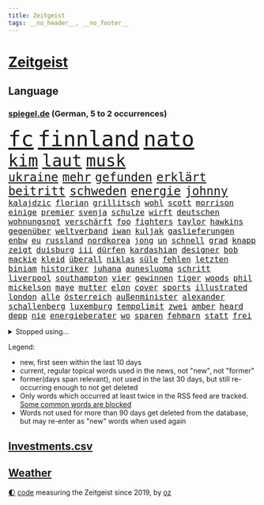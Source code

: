 ```yaml
---
title: Zeitgeist
tags: __no_header__, __no_footer__
---
```


# [Zeitgeist](https://oliz.io/zeitgeist/)

## Language

<h3><a href="https://www.spiegel.de" target="_blank">spiegel.de</a> (German, 5 to 2 occurrences)</h3>
<p style="font-family:monospace">
<span style="font-size:32pt"><a href="news_links.html#fc" class="current">fc</a></span>
<span style="font-size:32pt"><a href="news_links.html#finnland" class="current">finnland</a></span>
<span style="font-size:32pt"><a href="news_links.html#nato" class="current">nato</a></span>
<br>
<span style="font-size:25pt"><a href="news_links.html#kim" class="current">kim</a></span>
<span style="font-size:25pt"><a href="news_links.html#laut" class="current">laut</a></span>
<span style="font-size:25pt"><a href="news_links.html#musk" class="current">musk</a></span>
<br>
<span style="font-size:18pt"><a href="news_links.html#ukraine" class="current">ukraine</a></span>
<span style="font-size:18pt"><a href="news_links.html#mehr" class="current">mehr</a></span>
<span style="font-size:18pt"><a href="news_links.html#gefunden" class="current">gefunden</a></span>
<span style="font-size:18pt"><a href="news_links.html#erklärt" class="current">erklärt</a></span>
<span style="font-size:18pt"><a href="news_links.html#beitritt" class="current">beitritt</a></span>
<span style="font-size:18pt"><a href="news_links.html#schweden" class="current">schweden</a></span>
<span style="font-size:18pt"><a href="news_links.html#energie" class="current">energie</a></span>
<span style="font-size:18pt"><a href="news_links.html#johnny" class="current">johnny</a></span>
<br>
<span style="font-size:12pt"><a href="news_links.html#kalajdzic" class="new">kalajdzic</a></span>
<span style="font-size:12pt"><a href="news_links.html#florian" class="current">florian</a></span>
<span style="font-size:12pt"><a href="news_links.html#grillitsch" class="new">grillitsch</a></span>
<span style="font-size:12pt"><a href="news_links.html#wohl" class="current">wohl</a></span>
<span style="font-size:12pt"><a href="news_links.html#scott" class="current">scott</a></span>
<span style="font-size:12pt"><a href="news_links.html#morrison" class="new">morrison</a></span>
<span style="font-size:12pt"><a href="news_links.html#einige" class="current">einige</a></span>
<span style="font-size:12pt"><a href="news_links.html#premier" class="current">premier</a></span>
<span style="font-size:12pt"><a href="news_links.html#svenja" class="current">svenja</a></span>
<span style="font-size:12pt"><a href="news_links.html#schulze" class="current">schulze</a></span>
<span style="font-size:12pt"><a href="news_links.html#wirft" class="current">wirft</a></span>
<span style="font-size:12pt"><a href="news_links.html#deutschen" class="current">deutschen</a></span>
<span style="font-size:12pt"><a href="news_links.html#wohnungsnot" class="current">wohnungsnot</a></span>
<span style="font-size:12pt"><a href="news_links.html#verschärft" class="current">verschärft</a></span>
<span style="font-size:12pt"><a href="news_links.html#foo" class="current">foo</a></span>
<span style="font-size:12pt"><a href="news_links.html#fighters" class="current">fighters</a></span>
<span style="font-size:12pt"><a href="news_links.html#taylor" class="current">taylor</a></span>
<span style="font-size:12pt"><a href="news_links.html#hawkins" class="current">hawkins</a></span>
<span style="font-size:12pt"><a href="news_links.html#gegenüber" class="current">gegenüber</a></span>
<span style="font-size:12pt"><a href="news_links.html#weltverband" class="current">weltverband</a></span>
<span style="font-size:12pt"><a href="news_links.html#iwan" class="current">iwan</a></span>
<span style="font-size:12pt"><a href="news_links.html#kuljak" class="new">kuljak</a></span>
<span style="font-size:12pt"><a href="news_links.html#gaslieferungen" class="current">gaslieferungen</a></span>
<span style="font-size:12pt"><a href="news_links.html#enbw" class="new">enbw</a></span>
<span style="font-size:12pt"><a href="news_links.html#eu" class="current">eu</a></span>
<span style="font-size:12pt"><a href="news_links.html#russland" class="current">russland</a></span>
<span style="font-size:12pt"><a href="news_links.html#nordkorea" class="current">nordkorea</a></span>
<span style="font-size:12pt"><a href="news_links.html#jong" class="current">jong</a></span>
<span style="font-size:12pt"><a href="news_links.html#un" class="current">un</a></span>
<span style="font-size:12pt"><a href="news_links.html#schnell" class="current">schnell</a></span>
<span style="font-size:12pt"><a href="news_links.html#grad" class="current">grad</a></span>
<span style="font-size:12pt"><a href="news_links.html#knapp" class="current">knapp</a></span>
<span style="font-size:12pt"><a href="news_links.html#zeigt" class="current">zeigt</a></span>
<span style="font-size:12pt"><a href="news_links.html#duisburg" class="current">duisburg</a></span>
<span style="font-size:12pt"><a href="news_links.html#iii" class="new">iii</a></span>
<span style="font-size:12pt"><a href="news_links.html#dürfen" class="current">dürfen</a></span>
<span style="font-size:12pt"><a href="news_links.html#kardashian" class="current">kardashian</a></span>
<span style="font-size:12pt"><a href="news_links.html#designer" class="current">designer</a></span>
<span style="font-size:12pt"><a href="news_links.html#bob" class="current">bob</a></span>
<span style="font-size:12pt"><a href="news_links.html#mackie" class="new">mackie</a></span>
<span style="font-size:12pt"><a href="news_links.html#kleid" class="current">kleid</a></span>
<span style="font-size:12pt"><a href="news_links.html#überall" class="current">überall</a></span>
<span style="font-size:12pt"><a href="news_links.html#niklas" class="current">niklas</a></span>
<span style="font-size:12pt"><a href="news_links.html#süle" class="current">süle</a></span>
<span style="font-size:12pt"><a href="news_links.html#fehlen" class="current">fehlen</a></span>
<span style="font-size:12pt"><a href="news_links.html#letzten" class="current">letzten</a></span>
<span style="font-size:12pt"><a href="news_links.html#biniam" class="current">biniam</a></span>
<span style="font-size:12pt"><a href="news_links.html#historiker" class="current">historiker</a></span>
<span style="font-size:12pt"><a href="news_links.html#juhana" class="new">juhana</a></span>
<span style="font-size:12pt"><a href="news_links.html#aunesluoma" class="new">aunesluoma</a></span>
<span style="font-size:12pt"><a href="news_links.html#schritt" class="current">schritt</a></span>
<span style="font-size:12pt"><a href="news_links.html#liverpool" class="current">liverpool</a></span>
<span style="font-size:12pt"><a href="news_links.html#southampton" class="new">southampton</a></span>
<span style="font-size:12pt"><a href="news_links.html#vier" class="current">vier</a></span>
<span style="font-size:12pt"><a href="news_links.html#gewinnen" class="current">gewinnen</a></span>
<span style="font-size:12pt"><a href="news_links.html#tiger" class="current">tiger</a></span>
<span style="font-size:12pt"><a href="news_links.html#woods" class="current">woods</a></span>
<span style="font-size:12pt"><a href="news_links.html#phil" class="current">phil</a></span>
<span style="font-size:12pt"><a href="news_links.html#mickelson" class="new">mickelson</a></span>
<span style="font-size:12pt"><a href="news_links.html#maye" class="new">maye</a></span>
<span style="font-size:12pt"><a href="news_links.html#mutter" class="current">mutter</a></span>
<span style="font-size:12pt"><a href="news_links.html#elon" class="current">elon</a></span>
<span style="font-size:12pt"><a href="news_links.html#cover" class="current">cover</a></span>
<span style="font-size:12pt"><a href="news_links.html#sports" class="current">sports</a></span>
<span style="font-size:12pt"><a href="news_links.html#illustrated" class="new">illustrated</a></span>
<span style="font-size:12pt"><a href="news_links.html#london" class="current">london</a></span>
<span style="font-size:12pt"><a href="news_links.html#alle" class="current">alle</a></span>
<span style="font-size:12pt"><a href="news_links.html#österreich" class="current">österreich</a></span>
<span style="font-size:12pt"><a href="news_links.html#außenminister" class="current">außenminister</a></span>
<span style="font-size:12pt"><a href="news_links.html#alexander" class="current">alexander</a></span>
<span style="font-size:12pt"><a href="news_links.html#schallenberg" class="new">schallenberg</a></span>
<span style="font-size:12pt"><a href="news_links.html#luxemburg" class="new">luxemburg</a></span>
<span style="font-size:12pt"><a href="news_links.html#tempolimit" class="current">tempolimit</a></span>
<span style="font-size:12pt"><a href="news_links.html#zwei" class="current">zwei</a></span>
<span style="font-size:12pt"><a href="news_links.html#amber" class="current">amber</a></span>
<span style="font-size:12pt"><a href="news_links.html#heard" class="current">heard</a></span>
<span style="font-size:12pt"><a href="news_links.html#depp" class="current">depp</a></span>
<span style="font-size:12pt"><a href="news_links.html#nie" class="current">nie</a></span>
<span style="font-size:12pt"><a href="news_links.html#energieberater" class="new">energieberater</a></span>
<span style="font-size:12pt"><a href="news_links.html#wo" class="current">wo</a></span>
<span style="font-size:12pt"><a href="news_links.html#sparen" class="current">sparen</a></span>
<span style="font-size:12pt"><a href="news_links.html#fehmarn" class="new">fehmarn</a></span>
<span style="font-size:12pt"><a href="news_links.html#statt" class="current">statt</a></span>
<span style="font-size:12pt"><a href="news_links.html#frei" class="current">frei</a></span>
</p>
<details>
<summary>Stopped using...</summary>
<p class="former" style="font-size:12pt">
festnahmen(574) aufgerufen(573) boot(573) mittelmeer(573) prüft(573) serien(573) wirkte(573) blicken(572) katze(572) erinnerungen(571) fenster(571) höchsten(571) manöver(571) regel(571) stecken(571) eskalation(570) joachim(570) nachfolge(570) uhr(570) verrät(570) ausländische(569) geholt(569) gott(569) massiver(569) radsport(569) sicherheitsbehörden(569) stoppte(569) asche(568) beeinflussen(568) gefüllt(568) kanzlerin(568) liege(568) scheidet(568) toni(568) 6(567) bestreitet(567) britischer(567) energien(567) erfahren(567) früherer(567) funktioniert(567) mahnt(567) märchen(567) nachwuchs(567) strafmaßnahmen(567) umstrittener(567) verwendet(567) überlebt(567) 50000(566) attackieren(566) aufmerksamkeit(566) babys(566) billionen(566) d(566) einreisen(566) froh(566) gewaltige(566) gäste(566) jüngeren(566) kündigung(566) liste(566) maria(566) mütter(566) verhandlungen(566) verhältnis(566) atlantik(565) krankenhäuser(565) maß(565) organisationen(565) pferd(565) rechtsextremismus(565) scheiterte(565) schweigt(565) spanier(565) vergeben(565) versprach(565) widerspruch(565) zurückkehren(565) 130(564) atmosphäre(564) brücke(564) coronawelle(564) co₂(564) ddr(564) gekostet(564) jung(564) lehnen(564) still(564) usschauspielerin(564) verlängerung(564) verschärfung(564) 400(563) ausfallen(563) gesagt(563) größter(563) jahrhundert(563) jahrzehnte(563) kritisierte(563) portugal(563) souverän(563) stets(563) street(563) belarussischen(562) brauchte(562) drohungen(562) hintergründe(562) käufer(562) selben(562) stück(562) tore(562) verdächtiger(562) vorher(562) weder(562) zählen(562) csuchef(561) gelassen(561) hans(561) hölle(561) peru(561) rassistischer(561) reißt(561) schwester(561) standort(561) verhängen(561) billie(560) klimapolitik(560) kochinstituts(560) nutzte(560) rettungskräfte(560) sensation(560) texas(560) 3000(559) eilish(559) gebrochen(559) impfstoff(559) infektion(559) leichte(559) lüge(559) lügen(559) smith(559) verbrechen(559) vertrauen(559) werbung(559) anbieter(558) park(558) schöne(558) taiwan(558) werke(558) wiederholt(558) angenommen(557) erfunden(557) finanzieren(557) jüngere(557) norbert(557) philip(557) schnelltests(557) schwindet(557) verlauf(557) zwischenzeitlich(557) 2011(556) berät(556) ergibt(556) meint(556) schlimmste(556) viertelfinale(556) wende(556) dar(555) e(555) siegen(555) bestehen(554) goldenen(554) mode(554) begriff(553) demokratische(553) frische(553) hotels(553) seltsame(553) solange(553) todesopfer(553) verbände(553) hürde(552) mehrerer(552) verfehlt(552) 2030(551) angerichtet(551) möglicherweise(551) neuauflage(551) marsch(550) testet(550) wiederholen(550) entspannung(549) erwischt(549) katholischen(549) konsum(549) rechtzeitig(549) staffel(549) emissionen(548) gefangene(548) gesundheitsministerium(548) glaubwürdigkeit(548) impfungen(547) überschwemmungen(547) deutsches(546) gold(546) steffen(546) varianten(546) fortuna(545) monats(545) tiefen(545) erkranken(544) wind(544) gehörte(542) verwickelt(542) vorne(542) gewahrsam(541) gouverneur(541) hackerangriff(540) rose(540) tennisprofi(540) impfstoffe(538) minderjährigen(537) saintgermain(536) syrer(536) verkürzt(536) kapitel(533) wandel(533) stört(531) schritten(530) hinterlässt(529) iranischen(529) jurist(529) grünenchefin(528) unterbrochen(528) schock(527) afrikas(526) gerieten(526) verlegen(526) rückblick(523) sophie(523) vorgenommen(522) spionage(521) kanadas(518) prägte(518) anderswo(517) zdf(517) staatsoberhaupt(515) eingeräumt(514) ausgaben(512) topspiel(511) quadratmeter(507) bundespräsidenten(505) mehren(505) fotografieren(504) koblenz(504) heimsieg(500) rätseln(500) ausweg(497) brutalen(491) sachen(491) befunden(490) flogen(489) abhilfe(486) überwiegend(484) coronawochenüberblick(483) mangelnde(480) berichtete(478) uskapitol(477) niederländer(469) räumte(466) 95(459) technische(459) glasgow(458) langjährige(458) bestens(454) behindern(436) fahrbahn(434) großstädten(432) 20jährige(427) bahnverkehr(425) worüber(420) untermauert(399) wüste(380) verlag(375) höchster(374) eile(370) umständen(362) raumfahrt(352) schwerste(350) richteten(348) auszeichnung(347) vorreiter(341) freigegeben(339) jamie(335) verursachen(335) pop(332) jahresende(327) flohen(326) serbien(326) müll(323) treibstoff(322) erlebnisse(321) ausgestellt(320) bürgern(320) individuelle(318) tricks(318) 01(317) parkplatz(316) mythos(315) mangelware(314) gerichtet(311) fluggesellschaften(310) brannte(309) entsorgt(309) erhöhte(307) ernstfall(307) liebt(307) peters(307) traditionelle(306) naht(304) 1962(301) kroatien(301) eingriff(299) ausgabe(298) gegenspieler(298) kilogramm(298) schrumpft(298) verliebt(298) zusammengestoßen(298) drohnen(297) kämpften(297) verharmlost(297) verheerende(297) 160(295) eröffnen(295) norwegische(295) auslaufen(294) cup(294) dick(294) europol(294) seele(294) brücken(290) schließung(290) 72(289) 1997(287) axel(286) gorillas(286) fühlte(283) 33jährige(282) knie(282) selbstkritisch(282) intendant(280) blind(279) lebten(272) fällig(271) vizepräsidentin(270) debattieren(267) handelsverband(266) traten(266) supermärkte(265) kollision(264) lebron(264) beeinträchtigt(262) krisenmanagement(260) badenbaden(259) marsalek(259) autokraten(257) benedikt(256) berühmteste(255) gesammelt(255) befürchtete(254) lebenden(253) moritz(253) achtjährige(252) grand(252) regnet(252) röttgen(252) one(251) genervt(250) zivile(248) hansjoachim(247) verzockt(247) börsen(246) heiße(246) nouripour(246) nachmittag(239) 05(238) kohleausstieg(238) göringeckardt(237) kritischen(237) papiere(237) emirat(236) world(234) masters(233) nadine(233) springer(232) diebe(230) draghi(227) holstein(225) protokoll(224) regale(224) katrin(223) koalitionsvertrag(223) virginia(223) weltberühmt(222) zeitgleich(221) satt(220) erzbischof(219) games(219) überfallen(219) augenhöhe(217) eindringlich(217) zusehen(216) anheben(215) euländern(215) lotto(215) protestierten(215) nikita(214) vorteil(214) ausgetauscht(213) medwedew(213) nfl(213) renten(212) saarbrücken(212) umgebracht(212) emotionen(208) kursieren(208) rechtsradikale(208) 1991(207) briefe(203) durchschnittlich(202) erfolgen(202) gefälschtem(202) jährlich(202) vornehmen(201) ice(200) adam(199) grenzgebiet(199) follower(198) jesse(198) wichtiges(198) grünenspitze(197) erneuerbaren(196) berufseinstieg(195) provokationen(195) suizid(195) bettina(194) hitzewellen(194) raketenabwehr(194) asylbewerber(193) missbrauchsskandal(192) nachziehen(191) zulauf(191) einsturz(189) mannschaften(189) kälte(188) kredite(186) opel(184) geheimdienste(183) grauen(183) menschlichkeit(183) sauer(183) schlimme(181) wirtschaftsforscher(181) scherz(180) xvi(180) damaligen(179) produzenten(179) siegerin(177) aaron(176) gezielten(176) hals(176) medienkonzern(174) coronapatienten(173) geopolitische(173) aufarbeiten(171) auschwitz(171) swr(170) berlinale(169) idioten(169) königreich(168) lebendig(168) valencia(168) westlicher(168) bayernstar(167) bundestagsvizepräsidentin(167) bemerkt(165) konzentration(165) generationen(164) topspieler(164) dunkeln(162) wundern(162) gegentore(161) wach(161) airlines(160) regierungen(160) christiane(159) empfindliche(158) sammlung(158) stürzten(158) schärfere(157) decken(156) einzuholen(156) harsch(156) jahresbeginn(156) qualität(156) tradition(156) wetten(156) haag(155) staatsstreich(155) bewirken(154) khan(154) zehnjähriger(154) hohes(153) tierwohl(153) angeblicher(152) fassen(151) söldnern(151) formel1saison(148) sinnlos(148) strafstoß(148) verglich(148) diskussionen(147) flüchtling(147) maßgeblich(146) aston(145) rauschgift(145) tvmoderatorin(145) morddrohungen(144) erwägen(143) festivals(143) meteorologen(143) 107(141) organisatoren(141) verletzung(140) überlastet(140) glamour(139) 87(135) allgemeinen(135) dopings(135) faktor(135) mondes(135) brisant(134) friert(134) mahnte(134) schwimmende(134) zugelassene(134) teuerung(133) wecken(133) atomverhandlungen(131) diplomatisch(131) passende(131) übergewicht(131) klappt(130) betonte(129) emotionale(129) marieagnes(129) nancy(129) personalnot(129) coviderkrankung(128) schärfste(128) surfer(128) einfaches(127) schwerwiegender(127) bemerkenswerte(126) erbeuten(126) gefühle(125) muscheln(125) impfausweis(124) verschleppung(124) herausragenden(123) problematisch(123) curry(122) klara(122) klettern(122) sicherheitslücke(122) südpazifik(122) wahnsinn(122) küken(121) mühen(121) pool(121) antrittsbesuch(120) downing(120) masepin(120) watzke(120) abstiegskampf(119) kanye(119) lebenswerk(119) rennstall(119) militärbündnis(117) schneefall(117) solar(117) berger(116) beschwört(116) schaulustige(116) ukraines(116) brunner(115) eingegangen(115) marvin(115) gewaltigen(114) kremls(114) kriterien(114) anpassungen(113) franco(113) haderte(113) alleingelassen(112) paartherapeutin(112) frauenquote(111) männlicher(111) zusammengezogen(111) beherrscht(110) influencerin(110) neuerungen(110) regenfällen(110) verkehrsunfall(110) verringern(110) blühen(109) dahintersteckt(109) lastwagenfahrer(109) normalen(109) aktionismus(108) gerichte(108) kaczyński(108) beschaffung(107) dreyer(106) heimgesucht(106) knüpft(106) konsulat(106) lauten(106) malu(106) männlichen(106) rheinlandpfälzische(106) zehnmal(106) buhrufe(105) christen(105) nordkoreas(105) vettel(105) drangsaliert(104) haftbefehle(104) lebensmittelpreise(104) hilflos(103) maskentragen(103) staatsfernsehen(103) unternehmens(103) verbrechern(103) gegründet(102) reiches(102) schriften(102) ausgeschlagen(101) finanzschwache(101) geywitz(101) kasachstan(101) lehrermangel(101) sicherheitsrates(101) zerfallen(101) grünem(100) mutmaßlichem(100) islamabad(99) liz(99) fitness(98) millionäre(98) nirvana(98) schimpansen(98) spaltung(98) vorsätze(98) belastungen(97) bremerhaven(97) chemie(97) flaggschiff(96) geschenk(96) muslimische(96) nahrungsmittel(96) coronainfizierten(95) glanz(95) tunesien(95) douglas(94) erneuert(94) malis(94) brandanschlag(93) anhand(92) herzattacke(92) handballer(91) vergleichsweise(91) vielzahl(91) anklagepunkten(90) anstrengungen(90) eindhoven(90) populär(90) reuters(90) steueroase(90) aufgedeckt(89) bitter(89) bronx(89) angestiegen(88) ostens(88) sünden(88) süßigkeiten(88) trick(88) verwüsten(88) frachtcontainer(87) klimaschädliche(87) methan(87) mv(87) siebenjährige(87) veteranen(87) zahlungen(87) einmarschieren(86) knappes(86) repariert(86) schlimmere(86) vitali(86) filmemacher(85) justizministerium(85) kurioser(85) emotionalen(84) gütern(84) influencerinnen(84) kontaktverfolgung(84) ramona(84) wundert(84) überzeugung(84) columbus(83) gemeinsamkeit(83) hut(83) joggen(83) monster(83) strände(83) grünenführung(82) massenmord(82) notfallversorgung(82) inselgruppe(81) jegliche(81) leistungsträger(81) witwer(81) übrigen(81) 2014(80) unterschlagen(80) fettleibigkeit(79) geschworenen(79) gladbacher(79) kernkraftwerke(79) ustalent(79) zugutekommen(79) aufhören(78) berlusconi(78) entschlossenheit(78) neubauten(78) salah(78) silvio(78) unicef(78) uscomedian(78) à(78) eingeliefert(77) gedemütigt(77) verkraften(77) weltmacht(77) zweistellige(77) gezockt(76) unwohl(76) verenden(76) verfügbaren(76) 21jährige(75) extremisten(75) müsst(75) ungewohnte(75) beckham(74) demi(74) moore(74) pfeiffer(74) schätzt(74) weltgesundheitsorganisation(74) betrogen(73) elefanten(73) geistliche(73) sprengsatz(73) verkehrskontrolle(73) anhalten(72) like(72) westafrika(72) zivilen(72) asylsuchende(71) autobosse(71) cduaußenpolitiker(71) jugendstrafe(71) kapitols(71) lasten(71) risikogruppen(71) bnd(70) heimischen(70) historie(70) nestlé(70) sehnt(70) anzahl(69) ausbildungsverträge(69) begingen(69) silber(69) stromausfälle(69) eautoprämie(68) kylian(68) mbappé(68) prognostizieren(68) schwanken(68) welthandel(68) aschaffenburg(67) eingeplant(67) inhalten(67) rené(67) tunesiens(67) bescheiden(66) grey(66) konkurrentin(66) niemanden(66) notunterkünfte(66) 80jährige(65) abdeslam(65) englands(65) frühlings(65) matsch(65) millionenbeträge(65) normale(65) teamwettbewerb(65) abstoßen(64) anfangszeit(64) bankkunden(64) bretagne(64) favoritinnen(64) gebühren(64) konfrontationen(64) schwerfällt(64) systemen(64) vereinbarungen(64) kalifornische(63) rockse(63) roller(63) stabschef(63) stoffe(63) 03(62) johanna(62) ritt(62) exsoldaten(61) fußballwelt(61) kirchen(61) russin(61) sbahnen(61) schriftliche(61) baustein(60) dopingfall(60) gegendemonstranten(60) gesprächsangebot(60) hagelt(60) jackson(60) oxford(60) schwarzmeerflotte(60) anschlagspläne(59) umzusetzen(59) verschlimmert(59) abgestimmt(58) gefolgt(58) lehnte(58) zeilen(58) jennifer(57) aufräumarbeiten(56) bidenregierung(56) heidenheim(56) sondiert(56) abgezogen(55) austreten(55) container(55) geldwäscheverdachtsfälle(55) halbzeit(55) hattrick(55) komiker(55) missbrauchsfälle(55) abgekommen(54) sees(54) stabil(54) kommerzielle(53) leyens(52) sterbehilfe(52) 1100(51) dickes(51) noble(51) versprechungen(51) ausgeführt(50) domröse(50) exnatogeneral(50) frachtschiff(50) hanslothar(50) kindheitserinnerungen(50) ost(50) plastik(50) ratlos(50) schreckt(50) zynisch(50) 95jährige(49) baustelle(49) bundeskabinett(49) crowdfunding(49) erforschen(49) hagelschauers(49) samuel(49) schneiden(49) swingerklub(49) verlangten(49) bekanntwerden(48) eindrücke(48) schaffe(48) sekretärin(48) simpsons(48) zögerte(48) böschung(47) eupräsidentin(47) freizeitpark(47) profitierte(47) rückblickend(47) trickst(47) willens(47) zeuge(47) abramowitsch(46) außenpolitische(46) delegation(46) fünften(46) schockierte(46) schreckliche(46) taktischen(46) ukrainefeldzug(46) 2035(45) angepöbelt(45) beizutreten(45) erlebnissen(45) flüchtlingspolitik(45) gardasee(45) ruanda(45) sanktion(45) 59jähriger(44) fatale(44) hauptdarsteller(44) hilfstransporte(44) kot(44) lobbyregister(44) omikronsubtyp(44) pakistanischen(44) selenskyjregierung(44) ed(43) gepanzerte(43) glaubte(43) produktionsstopp(43) rüstungsprojekte(43) starkregen(43) verliehen(43) ausschalten(42) bizarr(42) bobic(42) eingetroffen(42) fatal(42) fredi(42) infektiologin(42) regalen(42) studio(42) titelchancen(42) todesopfers(42) wiedereinführung(42) wohnhäuser(42) alisher(41) anwendung(41) bekundet(41) bindung(41) dilbar(41) mateusz(41) morawiecki(41) nachbarschaftsstreit(41) oligarchenjacht(41) passe(41) sorokin(41) tanken(41) abstiegsbedrohte(40) bereitete(40) energielieferungen(40) jochen(40) natalia(40) usverteidigungsministerium(40) zugriff(40) degen(39) dylan(39) iaeachef(39) jenen(39) mariano(39) massenschlägerei(39) nächte(39) power(39) afghanen(38) bombardements(38) championsleagueaus(38) gru(38) institutionen(38) verpflichtungen(38) belgrad(37) bombardierte(37) exfreundin(37) höhenlagen(37) kooperationen(37) vertraut(37) iowa(36) melitopol(36) schutt(36) wappnen(36) aufstiegskandidaten(35) bewegenden(35) strafanzeigen(35) vergeltung(35) versetzen(35) überhöhen(35) bundestrainerin(34) coronakennzahlen(34) luftbrücke(34) rinder(34) unterhalten(34) 1977(33) aufregenden(33) boni(33) bundesfamilienministerin(33) ernüchtert(33) fluchtrouten(33) koch(33) komplexen(33) kürzester(33) unfällen(33) chemiewaffeneinsatz(32) chemische(32) ehemaligem(32) energieembargo(32) hochwasserkatastrophe(32) neuendorf(32) schimmel(32) geschlossenen(31) günstige(31) sachs(31) waffenhändler(31) ahr(30) hauchdünn(30) quebec(30) weltmeisters(30) wladmir(30) extinction(29) flüchtlingsheim(29) gelassenheit(29) herstellern(29) invasionsarmee(29) rebellion(29) teilerfolg(29) unterkunft(29) verbandes(29) vorschriften(29) abstiegsplatz(28) aussagt(28) dokumentieren(28) dreierpack(28) großhändler(28) hamsterkäufe(28) neymar(28) ablöse(27) chemischer(27) fed(27) obduktion(27) raketenangriff(27) revolutionsgarden(27) holzboot(26) schnellster(26) verwüstungen(26) auffälligen(25) absprung(24) achtes(24) ambivalent(24) ausgedient(24) endpunkt(24) gaststätten(24) palmen(24) abgrund(23) ferraripilot(23) g20(23) hauptgewinn(23) mechaniker(23) nebenwirkungen(23) versorgungslage(23) bekunden(22) bürgerkriegs(22) championsleagueviertelfinale(22) heilige(22) nachgelegt(22) angetreten(21) freundinnen(21) grundordnung(21) kalt(21) natomitglied(21) sardinien(21) sound(21) zusammenleben(21) erwischen(20) unterscheidet(20) gehörlose(19) merke(19) messungen(19) my(19) umsteigen(19) verweis(19) zweifelhaften(19) entschärfte(18) indem(18) iron(18) menschenrechtsorganisationen(18) tvsenders(18) umentschieden(18) abzusetzen(17) bauten(17) beck(17) emporkömmling(17) fahrlehrer(17) paddeln(17) schiefgelaufen(17) stalin(17) zutaten(17) agenten(16) dome(16) fernen(16) gerüstet(16) landwirt(16) nulltarif(16) reim(16) schweriner(16) staatstragend(16) tu(16) wmqualifikation(16) wärmer(16) aufzunehmen(15) coronamaskenpflicht(15) familienleben(15) insolvenzverschleppung(15) isch(15) schutzmaßnahme(15) sonnensystem(15) verbringen(15) aufhört(14) entfernten(14) notwendigkeit(14) übernachten(14) besorgniserregend(13) gelenkt(13) registrierte(13) zweifelt(13) entsprechend(12) kabinetts(12) zaubert(12) dir(11) gerd(11) hurtigruten(11) neutralität(11) ohrfeigeneklat(11) schlachtfeld(11) weiterkommen(11)
</p>
</details>
<p>Legend:
<ul>
<li><span class="new">new</span>, first seen within the last 10 days</li>
<li><span class="current">current</span>, regular topical words used in the news, not "new", not "former"</li>
<li><span class="former">former(days span relevant)</span>, not used in the last 30 days, but still re-occurring enough to not get deleted</li>
<li>Only words which occurred at least twice in the RSS feed are tracked. <a href="language/filters.py">Some common words are blocked</a></li>
<li>Words not used for more than 90 days get deleted from the database, but may re-enter as "new" words when used again</li>
</ul>
</p>

## [Investments](investments.html)[.csv](investments.csv)

## [Weather](weather.html)

<footer>
<a href="javascript:toggleTheme()" class="nav">🌓</a>
<a href="https://github.com/ooz/zeitgeist">code</a> measuring the Zeitgeist since 2019, by <a href="https://oliz.io">oz</a>
</footer>
